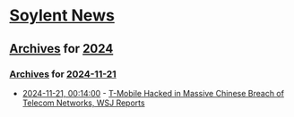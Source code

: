 # [Soylent News](../../../README.md)

## [Archives](../../index.md) for [2024](../index.md)

### [Archives](../../index.md) for [2024-11-21](index.md)

* [2024-11-21, 00:14:00](https://soylentnews.org/article.pl?sid=24/11/20/0445208&from=rss) - [T-Mobile Hacked in Massive Chinese Breach of Telecom Networks, WSJ Reports](https://soylentnews.org/article.pl?sid=24/11/20/0445208&from=rss)
